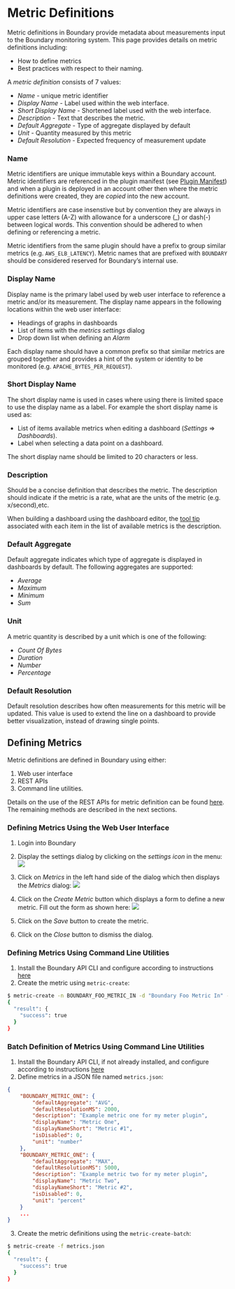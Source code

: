 # Metric Definitions
Metric definitions in Boundary provide metadata about measurements input to the Boundary monitoring system. This page provides details on metric definitions including:

- How to define metrics
- Best practices with respect to their naming.

A _metric definition_ consists of 7 values:

- _Name_ - unique metric identifier
- _Display Name_ - Label used within the web interface.
- _Short Display Name_ - Shortened label used with the web interface.
- _Description_ - Text that describes the metric.
- _Default Aggregate_ - Type of aggregate displayed by default
- _Unit_ - Quantity measured by this metric
- _Default Resolution_ - Expected frequency of measurement update

### Name
Metric identifiers are unique immutable keys within a Boundary account. Metric identifiers are referenced in the plugin manifest (see [Plugin Manifest](manifest.md)) and when a plugin is deployed in an account other then where the metric definitions were created, they are _copied_ into the new account.

Metric identifiers are case insenstive but by convention they are always in upper case letters (A-Z) with allowance for a underscore (_) or dash(-) between logical words. This convention should be adhered to when defining or referencing a metric.

Metric identifiers from the same plugin should have a prefix to group similar metrics (e.g. `AWS_ELB_LATENCY`). Metric names that are prefixed with `BOUNDARY` should be considered reserved for Boundary’s internal use.

### Display Name
Display name is the primary label used by web user interface to reference a metric and/or its measurement. The display name appears in the following locations within the web user interface:

* Headings of graphs in dashboards
* List of items with the _metrics settings_ dialog
* Drop down list when defining an _Alarm_

Each display name should have a common prefix so that similar metrics are grouped together and provides a hint of the system or identity to be monitored (e.g. `APACHE_BYTES_PER_REQUEST`).

### Short Display Name
The short display name is used in cases where using there is limited space to use the display name as a label. For example the short display name is used as:

* List of items available metrics when editing a dashboard (_Settings_ => _Dashboards_).
* Label when selecting a data point on a dashboard.

The short display name should be limited to 20 characters or less.

### Description
Should be a concise definition that describes the metric. The description should indicate if the metric is a rate, what are the units of the metric (e.g. x/second),etc.

When building a dashboard using the dashboard editor, the [tool tip](http://en.wikipedia.org/wiki/Tooltip) associated with each item in the list of available metrics is the description.

### Default Aggregate
Default aggregate indicates which type of aggregate is displayed in dashboards by default. The following aggregates are supported:

* _Average_
* _Maximum_
* _Minimum_
* _Sum_

### Unit
A metric quantity is described by a unit which is one of the following:
* _Count Of Bytes_
* _Duration_
* _Number_
* _Percentage_

### Default Resolution
Default resolution describes how often measurements for this metric will be updated. This value is used to extend the line on a dashboard to provide better visualization, instead of drawing single points.

## Defining Metrics

Metric definitions are defined in Boundary using either:

1. Web user interface
2. REST APIs
3. Command line utilities.

Details on the use of the REST APIs for metric definition can be found [here](http://premium-documentation.boundary.com/metrics). The remaining methods are described in the next sections.

### Defining Metrics Using the Web User Interface

1. Login into Boundary
2. Display the settings dialog by clicking on the _settings icon_ in the menu: ![](../img/settings_icon.png)

3. Click on _Metrics_ in the left hand side of the dialog which then displays the _Metrics_ dialog:
![](../img/metrics_dialog.png)

4. Click on the _Create Metric_ button which displays a form to define a new metric. Fill out the form as shown here:
![](../img/create_metric.png)

5. Click on the _Save_ button to create the metric.

6. Click on the _Close_ button to dismiss the dialog.

### Defining Metrics Using Command Line Utilities

1. Install the Boundary API CLI and configure according to instructions [here](https://github.com/boundary/boundary-api-cli)
2. Create the metric using `metric-create`:
```bash
$ metric-create -n BOUNDARY_FOO_METRIC_IN -d "Boundary Foo Metric In" -s "Foo In" -i "Tracks the Boundary Foo Metric" -g AVG -i number -r 1000
{
  "result": {
    "success": true
  }
}
```

### Batch Definition of Metrics Using Command Line Utilities

1. Install the Boundary API CLI, if not already installed, and configure according to instructions [here](https://github.com/boundary/boundary-api-cli)
2. Define metrics in a JSON file named `metrics.json`:
```json
{
    "BOUNDARY_METRIC_ONE": {
        "defaultAggregate": "AVG",
        "defaultResolutionMS": 2000,
        "description": "Example metric one for my meter plugin",
        "displayName": "Metric One",
        "displayNameShort": "Metric #1",
        "isDisabled": 0,
        "unit": "number"
    },
    "BOUNDARY_METRIC_ONE": {
        "defaultAggregate": "MAX",
        "defaultResolutionMS": 5000,
        "description": "Example metric two for my meter plugin",
        "displayName": "Metric Two",
        "displayNameShort": "Metric #2",
        "isDisabled": 0,
        "unit": "percent"
    }
    ...
}
```
3. Create the metric definitions using the `metric-create-batch`:
```bash
$ metric-create -f metrics.json
{
  "result": {
    "success": true
  }
}
```
